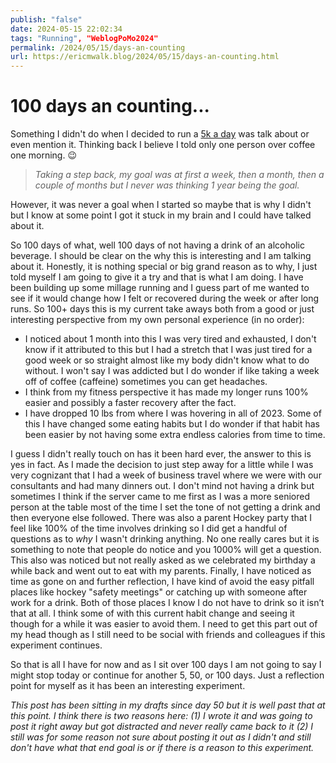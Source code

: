 ```yaml
---
publish: "false"
date: 2024-05-15 22:02:34
tags: "Running", "WeblogPoMo2024"
permalink: /2024/05/15/days-an-counting
url: https://ericmwalk.blog/2024/05/15/days-an-counting.html
---
```


# 100 days an counting...

Something I didn't do when I decided to run a [5k a day](https://ericmwalk.blog/2019/09/30/k-a-day.html) was talk about or even mention it. Thinking back I believe I told only one person over coffee one morning. 😉

>*Taking a step back, my goal was at first a week, then a month, then a couple of months but I never was thinking 1 year being the goal.*

However, it was never a goal when I started so maybe that is why I didn't but I know at some point I got it stuck in my brain and I could have talked about it.

So 100 days of what, well 100 days of not having a drink of an alcoholic beverage. I should be clear on the why this is interesting and I am talking about it. Honestly, it is nothing special or big grand reason as to why, I just told myself I am going to give it a try and that is what I am doing. I have been building up some millage running and I guess part of me wanted to see if it would change how I felt or recovered during the week or after long runs. So 100+ days this is my current take aways both from a good or just interesting perspective from my own personal experience (in no order):

- I noticed about 1 month into this I was very tired and exhausted, I don't know if it attributed to this but I had a stretch that I was just tired for a good week or so straight almost like my body didn't know what to do without. I won't say I was addicted but I do wonder if like taking a week off of coffee (caffeine) sometimes you can get headaches.
- I think from my fitness perspective it has made my longer runs 100% easier and possibly a faster recovery after the fact.
- I have dropped 10 lbs from where I was hovering in all of 2023. Some of this I have changed some eating habits but I do wonder if that habit has been easier by not having some extra endless calories from time to time.

I guess I didn't really touch on has it been hard ever, the answer to this is yes in fact. As I made the decision to just step away for a little while I was very cognizant that I had a week of business travel where we were with our consultants and had many dinners out. I don't mind not having a drink but sometimes I think if the server came to me first as I was a more seniored person at the table most of the time I set the tone of not getting a drink and then everyone else followed. There was also a parent Hockey party that I feel like 100% of the time involves drinking so I did get a handful of questions as to *why* I wasn't drinking anything. No one really cares but it is something to note that people do notice and you 1000% will get a question. This also was noticed but not really asked as we celebrated my birthday a while back and went out to eat with my parents. Finally, I have noticed as time as gone on and further reflection, I have kind of avoid the easy pitfall places like hockey "safety meetings" or catching up with someone after work for a drink. Both of those places I know I do not have to drink so it isn’t that at all. I think some of with this current habit change and seeing it though for a while it was easier to avoid them. I need to get this part out of my head though as I still need to be social with friends and colleagues if this experiment continues.

So that is all I have for now and as I sit over 100 days I am not going to say I might stop today or continue for another 5, 50, or 100 days. Just a reflection point for myself as it has been an interesting experiment.

*This post has been sitting in my drafts since day 50 but it is well past that at this point. I think there is two reasons here: (1) I wrote it and was going to post it right away but got distracted and never really came back to it (2) I still was for some reason not sure about posting it out as I didn't and still don't have what that end goal is or if there is a reason to this experiment.*
